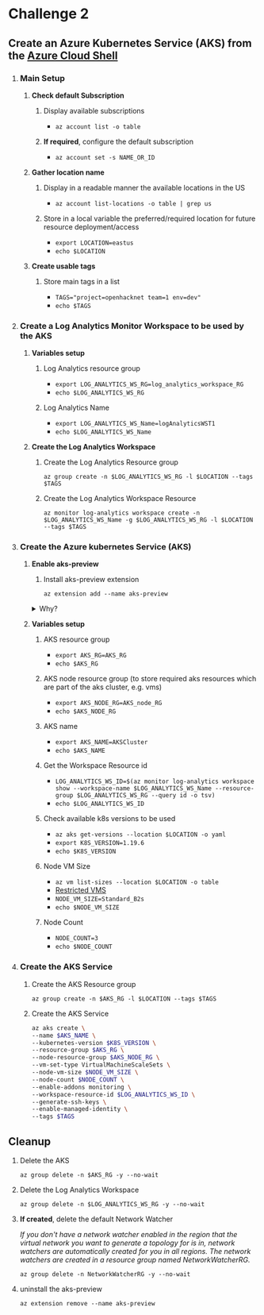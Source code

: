 # Challenge 2

## Create an Azure Kubernetes Service (AKS) from the [Azure Cloud Shell][100]

1. ### Main Setup

   1. **Check default Subscription**

      1. Display available subscriptions

         - `az account list -o table`

      1. **If required**, configure the default subscription

         - `az account set -s NAME_OR_ID`

   1. **Gather location name**

      1. Display in a readable manner the available locations in the US

         - `az account list-locations -o table | grep us`

      1. Store in a local variable the preferred/required location for future resource deployment/access

         - `export LOCATION=eastus`
         - `echo $LOCATION`

   1. **Create usable tags**

      1. Store main tags in a list

         - `TAGS="project=openhacknet team=1 env=dev"`
         - `echo $TAGS`

1. ### Create a Log Analytics Monitor Workspace to be used by the AKS

   1. **Variables setup**

      1. Log Analytics resource group

         - `export LOG_ANALYTICS_WS_RG=log_analytics_workspace_RG`
         - `echo $LOG_ANALYTICS_WS_RG`

      1. Log Analytics Name

         - `export LOG_ANALYTICS_WS_Name=logAnalyticsWST1`
         - `echo $LOG_ANALYTICS_WS_Name`

   1. **Create the Log Analytics Workspace**

      1. Create the Log Analytics Resource group

         `az group create -n $LOG_ANALYTICS_WS_RG -l $LOCATION --tags $TAGS`

      1. Create the Log Analytics Workspace Resource

         `az monitor log-analytics workspace create -n $LOG_ANALYTICS_WS_Name -g $LOG_ANALYTICS_WS_RG -l $LOCATION --tags $TAGS`

1. ### Create the Azure kubernetes Service (AKS)

   1. **Enable aks-preview**

      1. Install aks-preview extension

         `az extension add --name aks-preview`

      <details><summary>Why?</summary>
      <p>

      Some AKS CLI flags are not yet available in the regular az aks, such as node-resource-group, thus we enable the [aks preview][101].

      Check available extensions:

      `az extension list-available --output table`

      [azure-cli-extensions-overview](https://docs.microsoft.com/en-us/cli/azure/azure-cli-extensions-overview?view=azure-cli-latest)

      </p>
      </details>

   1. **Variables setup**

      1. AKS resource group

         - `export AKS_RG=AKS_RG`
         - `echo $AKS_RG`

      1. AKS node resource group (to store required aks resources which are part of the aks cluster, e.g. vms)

         - `export AKS_NODE_RG=AKS_node_RG`
         - `echo $AKS_NODE_RG`

      1. AKS name

         - `export AKS_NAME=AKSCluster`
         - `echo $AKS_NAME`

      1. Get the Workspace Resource id

         - `LOG_ANALYTICS_WS_ID=$(az monitor log-analytics workspace show --workspace-name $LOG_ANALYTICS_WS_Name --resource-group $LOG_ANALYTICS_WS_RG --query id -o tsv)`
         - `echo $LOG_ANALYTICS_WS_ID`

      1. Check available k8s versions to be used

         - `az aks get-versions --location $LOCATION -o yaml`
         - `export K8S_VERSION=1.19.6`
         - `echo $K8S_VERSION`

      1. Node VM Size

         - `az vm list-sizes --location $LOCATION -o table`
         - [Restricted VMS][102]
         - `NODE_VM_SIZE=Standard_B2s`
         - `echo $NODE_VM_SIZE`

      1. Node Count

         - `NODE_COUNT=3`
         - `echo $NODE_COUNT`

1. ### Create the AKS Service

   1. Create the AKS Resource group

      `az group create -n $AKS_RG -l $LOCATION --tags $TAGS`

   1. Create the AKS Service

      ```bash
      az aks create \
      --name $AKS_NAME \
      --kubernetes-version $K8S_VERSION \
      --resource-group $AKS_RG \
      --node-resource-group $AKS_NODE_RG \
      --vm-set-type VirtualMachineScaleSets \
      --node-vm-size $NODE_VM_SIZE \
      --node-count $NODE_COUNT \
      --enable-addons monitoring \
      --workspace-resource-id $LOG_ANALYTICS_WS_ID \
      --generate-ssh-keys \
      --enable-managed-identity \
      --tags $TAGS
      ```

## Cleanup

1. Delete the AKS

   `az group delete -n $AKS_RG -y --no-wait`

1. Delete the Log Analytics Workspace

   `az group delete -n $LOG_ANALYTICS_WS_RG -y --no-wait`

1. **If created**, delete the default Network Watcher

   _If you don't have a network watcher enabled in the region that the virtual network you want to generate a topology for is in, network watchers are automatically created for you in all regions. The network watchers are created in a resource group named NetworkWatcherRG._

   `az group delete -n NetworkWatcherRG -y --no-wait`

1. uninstall the aks-preview

   `az extension remove --name aks-preview`

[100]: https://shell.azure.com
[101]: https://docs.microsoft.com/en-us/cli/azure/ext/aks-preview/aks?view=azure-cli-latest
[102]: https://docs.microsoft.com/en-us/azure/aks/quotas-skus-regions#restricted-vm-sizes
